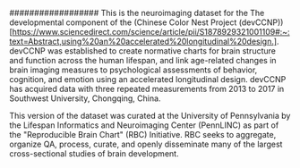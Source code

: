 ##################
This is the neuroimaging dataset for the The developmental component of the (Chinese Color Nest Project (devCCNP))[https://www.sciencedirect.com/science/article/pii/S1878929321001109#:~:text=Abstract,using%20an%20accelerated%20longitudinal%20design.].
devCCNP was established to create normative charts for brain structure and function across the human lifespan, 
and link age-related changes in brain imaging measures to psychological assessments of behavior, cognition, 
and emotion using an accelerated longitudinal design. devCCNP has acquired data with three repeated measurements 
from 2013 to 2017 in Southwest University, Chongqing, China.

This version of the dataset was curated at the University of Pennsylvania by the Lifespan Informatics 
and Neuroimaging Center (PennLINC) as part of the "Reproducible Brain Chart" (RBC) Initiative. RBC seeks to aggregate, 
organize QA, process, curate, and openly disseminate many of the largest cross-sectional studies of brain development.
